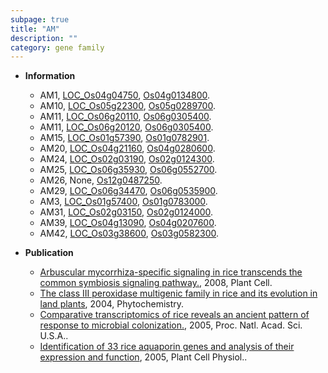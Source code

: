 ```yaml
---
subpage: true
title: "AM"
description: ""
category: gene family
---
```


* **Information**  
    + AM1, [LOC_Os04g04750](http://rice.plantbiology.msu.edu/cgi-bin/ORF_infopage.cgi?orf=LOC_Os04g04750), [Os04g0134800](http://rapdb.dna.affrc.go.jp/viewer/gbrowse_details/irgsp1?name=Os04g0134800).
    + AM10, [LOC_Os05g22300](http://rice.plantbiology.msu.edu/cgi-bin/ORF_infopage.cgi?orf=LOC_Os05g22300), [Os05g0289700](http://rapdb.dna.affrc.go.jp/viewer/gbrowse_details/irgsp1?name=Os05g0289700).
    + AM11, [LOC_Os06g20110](http://rice.plantbiology.msu.edu/cgi-bin/ORF_infopage.cgi?orf=LOC_Os06g20110), [Os06g0305400](http://rapdb.dna.affrc.go.jp/viewer/gbrowse_details/irgsp1?name=Os06g0305400).
    + AM11, [LOC_Os06g20120](http://rice.plantbiology.msu.edu/cgi-bin/ORF_infopage.cgi?orf=LOC_Os06g20120), [Os06g0305400](http://rapdb.dna.affrc.go.jp/viewer/gbrowse_details/irgsp1?name=Os06g0305400).
    + AM15, [LOC_Os01g57390](http://rice.plantbiology.msu.edu/cgi-bin/ORF_infopage.cgi?orf=LOC_Os01g57390), [Os01g0782901](http://rapdb.dna.affrc.go.jp/viewer/gbrowse_details/irgsp1?name=Os01g0782901).
    + AM20, [LOC_Os04g21160](http://rice.plantbiology.msu.edu/cgi-bin/ORF_infopage.cgi?orf=LOC_Os04g21160), [Os04g0280600](http://rapdb.dna.affrc.go.jp/viewer/gbrowse_details/irgsp1?name=Os04g0280600).
    + AM24, [LOC_Os02g03190](http://rice.plantbiology.msu.edu/cgi-bin/ORF_infopage.cgi?orf=LOC_Os02g03190), [Os02g0124300](http://rapdb.dna.affrc.go.jp/viewer/gbrowse_details/irgsp1?name=Os02g0124300).
    + AM25, [LOC_Os06g35930](http://rice.plantbiology.msu.edu/cgi-bin/ORF_infopage.cgi?orf=LOC_Os06g35930), [Os06g0552700](http://rapdb.dna.affrc.go.jp/viewer/gbrowse_details/irgsp1?name=Os06g0552700).
    + AM26, None, [Os12g0487250](http://rapdb.dna.affrc.go.jp/viewer/gbrowse_details/irgsp1?name=Os12g0487250).
    + AM29, [LOC_Os06g34470](http://rice.plantbiology.msu.edu/cgi-bin/ORF_infopage.cgi?orf=LOC_Os06g34470), [Os06g0535900](http://rapdb.dna.affrc.go.jp/viewer/gbrowse_details/irgsp1?name=Os06g0535900).
    + AM3, [LOC_Os01g57400](http://rice.plantbiology.msu.edu/cgi-bin/ORF_infopage.cgi?orf=LOC_Os01g57400), [Os01g0783000](http://rapdb.dna.affrc.go.jp/viewer/gbrowse_details/irgsp1?name=Os01g0783000).
    + AM31, [LOC_Os02g03150](http://rice.plantbiology.msu.edu/cgi-bin/ORF_infopage.cgi?orf=LOC_Os02g03150), [Os02g0124000](http://rapdb.dna.affrc.go.jp/viewer/gbrowse_details/irgsp1?name=Os02g0124000).
    + AM39, [LOC_Os04g13090](http://rice.plantbiology.msu.edu/cgi-bin/ORF_infopage.cgi?orf=LOC_Os04g13090), [Os04g0207600](http://rapdb.dna.affrc.go.jp/viewer/gbrowse_details/irgsp1?name=Os04g0207600).
    + AM42, [LOC_Os03g38600](http://rice.plantbiology.msu.edu/cgi-bin/ORF_infopage.cgi?orf=LOC_Os03g38600), [Os03g0582300](http://rapdb.dna.affrc.go.jp/viewer/gbrowse_details/irgsp1?name=Os03g0582300).

* **Publication**  
    + [Arbuscular mycorrhiza-specific signaling in rice transcends the common symbiosis signaling pathway.](http://www.ncbi.nlm.nih.gov/pubmed?term=Arbuscular+mycorrhiza-specific+signaling+in+rice+transcends+the+common+symbiosis+signaling+pathway.%5BTitle%5D), 2008, Plant Cell.
    + [The class III peroxidase multigenic family in rice and its evolution in land plants](http://www.ncbi.nlm.nih.gov/pubmed?term=The+class+III+peroxidase+multigenic+family+in+rice+and+its+evolution+in+land+plants%5BTitle%5D), 2004, Phytochemistry.
    + [Comparative transcriptomics of rice reveals an ancient pattern of response to microbial colonization.](http://www.ncbi.nlm.nih.gov/pubmed?term=Comparative+transcriptomics+of+rice+reveals+an+ancient+pattern+of+response+to+microbial+colonization.%5BTitle%5D), 2005, Proc. Natl. Acad. Sci. U.S.A..
    + [Identification of 33 rice aquaporin genes and analysis of their expression and function](http://www.ncbi.nlm.nih.gov/pubmed?term=Identification+of+33+rice+aquaporin+genes+and+analysis+of+their+expression+and+function%5BTitle%5D), 2005, Plant Cell Physiol..


